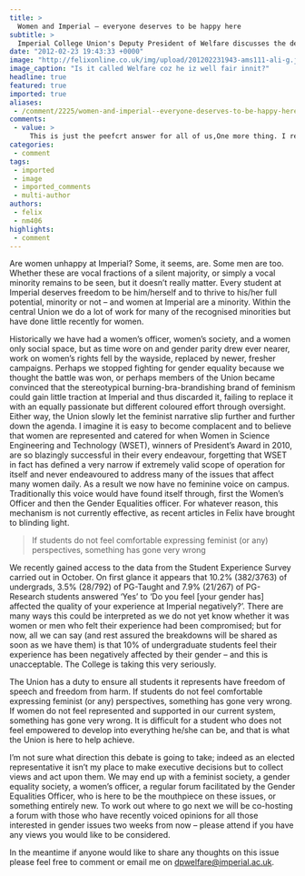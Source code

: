 ```yaml
---
title: >
  Women and Imperial – everyone deserves to be happy here
subtitle: >
  Imperial College Union's Deputy President of Welfare discusses the debate on feminist issues that has arisen recently
date: "2012-02-23 19:43:33 +0000"
image: "http://felixonline.co.uk/img/upload/201202231943-ams111-ali-g.jpg"
image_caption: "Is it called Welfare coz he iz well fair innit?"
headline: true
featured: true
imported: true
aliases:
 - /comment/2225/women-and-imperial--everyone-deserves-to-be-happy-here
comments:
 - value: >
     This is just the peefcrt answer for all of us,One more thing. I really<a href="http://fgwmqxjgx.com"> biveele</a> that there are quite a few travel insurance web-sites of dependable companies that allow you to enter a trip details and acquire you the estimates. You can also purchase this international travel cover policy online by using the credit card. All you need to do is usually to enter your travel specifics and you can be aware of the plans side-by-side. Merely find the program that suits your finances and needs and then use your credit card to buy the item. Travel insurance online is a good way to take a look for a trustworthy company regarding international holiday insurance. Thanks for expressing your ideas.
categories:
 - comment
tags:
 - imported
 - image
 - imported_comments
 - multi-author
authors:
 - felix
 - nm406
highlights:
 - comment
---
```


Are women unhappy at Imperial? Some, it seems, are. Some men are too. Whether these are vocal fractions of a silent majority, or simply a vocal minority remains to be seen, but it doesn’t really matter. Every student at Imperial deserves freedom to be him/herself and to thrive to his/her full potential, minority or not – and women at Imperial are a minority. Within the central Union we do a lot of work for many of the recognised minorities but have done little recently for women.

Historically we have had a women’s officer, women’s society, and a women only social space, but as time wore on and gender parity drew ever nearer, work on women’s rights fell by the wayside, replaced by newer, fresher campaigns. Perhaps we stopped fighting for gender equality because we thought the battle was won, or perhaps members of the Union became convinced that the stereotypical burning-bra-brandishing brand of feminism could gain little traction at Imperial and thus discarded it, failing to replace it with an equally passionate but different coloured effort through oversight. Either way, the Union slowly let the feminist narrative slip further and further down the agenda. I imagine it is easy to become complacent and to believe that women are represented and catered for when Women in Science Engineering and Technology (WSET), winners of President’s Award in 2010, are so blazingly successful in their every endeavour, forgetting that WSET in fact has defined a very narrow if extremely valid scope of operation for itself and never endeavoured to address many of the issues that affect many women daily. As a result we now have no feminine voice on campus. Traditionally this voice would have found itself through, first the Women’s Officer and then the Gender Equalities officer. For whatever reason, this mechanism is not currently effective, as recent articles in Felix have brought to blinding light.

> If students do not feel comfortable expressing feminist (or any) perspectives, something has gone very wrong

We recently gained access to the data from the Student Experience Survey carried out in October. On first glance it appears that 10.2% (382/3763) of undergrads, 3.5% (28/792) of PG-Taught and 7.9% (21/267) of PG-Research students answered ‘Yes’ to ‘Do you feel [your gender has] affected the quality of your experience at Imperial negatively?’. There are many ways this could be interpreted as we do not yet know whether it was women or men who felt their experience had been compromised; but for now, all we can say (and rest assured the breakdowns will be shared as soon as we have them) is that 10% of undergraduate students feel their experience has been negatively affected by their gender – and this is unacceptable. The College is taking this very seriously.

The Union has a duty to ensure all students it represents have freedom of speech and freedom from harm. If students do not feel comfortable expressing feminist (or any) perspectives, something has gone very wrong. If women do not feel represented and supported in our current system, something has gone very wrong. It is difficult for a student who does not feel empowered to develop into everything he/she can be, and that is what the Union is here to help achieve.

I’m not sure what direction this debate is going to take; indeed as an elected representative it isn’t my place to make executive decisions but to collect views and act upon them. We may end up with a feminist society, a gender equality society, a women’s officer, a regular forum facilitated by the Gender Equalities Officer, who is here to be the mouthpiece on these issues, or something entirely new. To work out where to go next we will be co-hosting a forum with those who have recently voiced opinions for all those interested in gender issues two weeks from now – please attend if you have any views you would like to be considered.

In the meantime if anyone would like to share any thoughts on this issue please feel free to comment or email me on [dpwelfare@imperial.ac.uk](mailto:dpwelfare@imperial.ac.uk).
